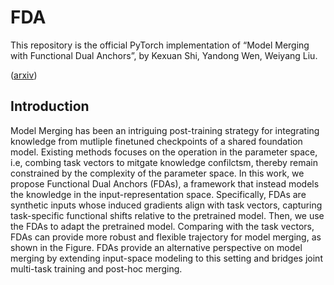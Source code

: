 # FDA
This repository is the official PyTorch implementation of “Model Merging with Functional Dual Anchors”, by Kexuan Shi, Yandong Wen, Weiyang Liu.

([arxiv](https://arxiv.org/pdf/2401.07402.pdf))


## Introduction
Model Merging has been an intriguing post-training strategy for integrating knowledge from mutliple finetuned checkpoints of a shared foundation model. Existing methods focuses on the operation in the parameter space, i.e, combing task vectors to mitgate knowledge confilctsm, thereby remain constrained by the complexity of the parameter space. In this work, we propose Functional Dual Anchors (FDAs), a framework that instead models the knowledge in the input-representation space. Specifically, FDAs are synthetic inputs whose induced gradients align with task vectors, capturing task-specific functional shifts relative to the pretrained model. Then, we use the FDAs to adapt the pretrained model. Comparing with the task vectors, FDAs can provide more robust and flexible trajectory for model merging, as shown in the Figure.
FDAs provide an alternative perspective on model merging by extending input-space modeling to this setting and bridges joint multi-task training and post-hoc merging.
